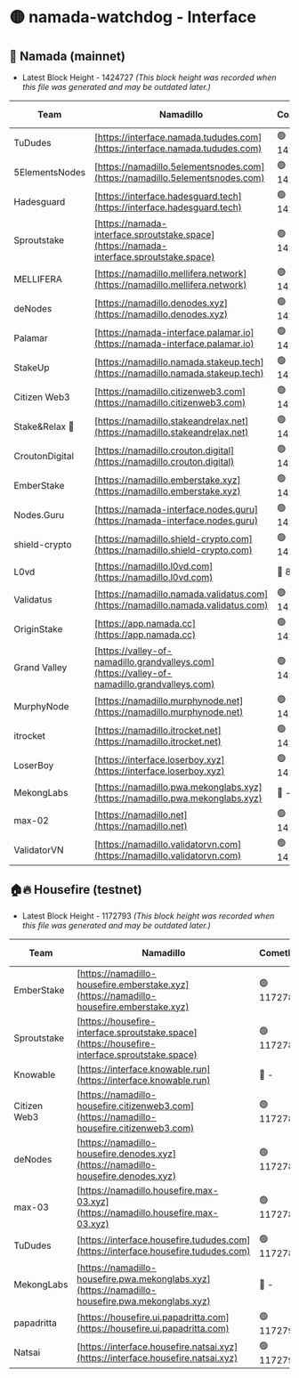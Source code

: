 # 🟡 namada-watchdog - Interface

## 🚀 Namada (mainnet)
- Latest Block Height - 1424727 *(This block height was recorded when this file was generated and may be outdated later.)*

| Team | Namadillo | CometBFT | Indexer | MASP Indexer |
|-|-|-|-|-|
| TuDudes | [https://interface.namada.tududes.com](https://interface.namada.tududes.com) | 🟢 1424700 | 🟢 1424700 | 🟢 1424700 |
| 5ElementsNodes | [https://namadillo.5elementsnodes.com](https://namadillo.5elementsnodes.com) | 🟢 1424700 | 🔴 - | 🔴 - |
| Hadesguard | [https://interface.hadesguard.tech](https://interface.hadesguard.tech) | 🟢 1424704 | 🟢 1424704 | 🟢 1424704 |
| Sproutstake | [https://namada-interface.sproutstake.space](https://namada-interface.sproutstake.space) | 🟢 1424705 | 🟢 1424705 | 🟢 1424705 |
| MELLIFERA | [https://namadillo.mellifera.network](https://namadillo.mellifera.network) | 🟢 1424706 | 🟢 1424706 | 🟢 1424706 |
| deNodes | [https://namadillo.denodes.xyz](https://namadillo.denodes.xyz) | 🟢 1424707 | 🟢 1424707 | 🟢 1424707 |
| Palamar | [https://namada-interface.palamar.io](https://namada-interface.palamar.io) | 🟢 1424707 | 🟢 1424707 | 🟢 1424707 |
| StakeUp | [https://namadillo.namada.stakeup.tech](https://namadillo.namada.stakeup.tech) | 🟢 1424708 | 🟢 1424708 | 🟢 1424708 |
| Citizen Web3 | [https://namadillo.citizenweb3.com](https://namadillo.citizenweb3.com) | 🟢 1424708 | 🔴 1420720 | 🟢 1424708 |
| Stake&Relax 🦥 | [https://namadillo.stakeandrelax.net](https://namadillo.stakeandrelax.net) | 🟢 1424709 | 🟢 1424709 | 🟢 1424708 |
| CroutonDigital | [https://namadillo.crouton.digital](https://namadillo.crouton.digital) | 🟢 1424709 | 🔴 1338918 | 🟢 1424709 |
| EmberStake | [https://namadillo.emberstake.xyz](https://namadillo.emberstake.xyz) | 🟢 1424710 | 🟢 1424710 | 🟢 1424710 |
| Nodes.Guru | [https://namada-interface.nodes.guru](https://namada-interface.nodes.guru) | 🟢 1424710 | 🟢 1424710 | 🟢 1424710 |
| shield-crypto | [https://namadillo.shield-crypto.com](https://namadillo.shield-crypto.com) | 🟢 1424711 | 🟢 1424711 | 🟢 1424710 |
| L0vd | [https://namadillo.l0vd.com](https://namadillo.l0vd.com) | 🔴 894059 | 🔴 1273192 | 🔴 894059 |
| Validatus | [https://namadillo.namada.validatus.com](https://namadillo.namada.validatus.com) | 🟢 1424712 | 🔴 1338199 | 🟢 1424712 |
| OriginStake | [https://app.namada.cc](https://app.namada.cc) | 🟢 1424713 | 🟢 1424712 | 🟢 1424712 |
| Grand Valley | [https://valley-of-namadillo.grandvalleys.com](https://valley-of-namadillo.grandvalleys.com) | 🟢 1424714 | 🟢 1424714 | 🟢 1424714 |
| MurphyNode | [https://namadillo.murphynode.net](https://namadillo.murphynode.net) | 🟢 1424717 | 🟢 1424717 | 🔴 - |
| itrocket | [https://namadillo.itrocket.net](https://namadillo.itrocket.net) | 🟢 1424717 | 🔴 1339267 | 🔴 - |
| LoserBoy | [https://interface.loserboy.xyz](https://interface.loserboy.xyz) | 🟢 1424719 | 🟢 1424719 | 🔴 - |
| MekongLabs | [https://namadillo.pwa.mekonglabs.xyz](https://namadillo.pwa.mekonglabs.xyz) | 🔴 - | 🔴 - | 🔴 - |
| max-02 | [https://namadillo.net](https://namadillo.net) | 🟢 1424727 | 🟢 1424727 | 🟢 1424726 |
| ValidatorVN | [https://namadillo.validatorvn.com](https://namadillo.validatorvn.com) | 🟢 1424727 | 🟢 1424727 | 🟢 1424727 |

## 🏠🔥 Housefire (testnet)
- Latest Block Height - 1172793 *(This block height was recorded when this file was generated and may be outdated later.)*

| Team | Namadillo | CometBFT | Indexer | MASP Indexer |
|-|-|-|-|-|
| EmberStake | [https://namadillo-housefire.emberstake.xyz](https://namadillo-housefire.emberstake.xyz) | 🟢 1172784 | 🟢 1172784 | 🔴 1083022 |
| Sproutstake | [https://housefire-interface.sproutstake.space](https://housefire-interface.sproutstake.space) | 🟢 1172785 | 🟢 1172785 | 🟢 1172785 |
| Knowable | [https://interface.knowable.run](https://interface.knowable.run) | 🔴 - | 🔴 - | 🔴 - |
| Citizen Web3 | [https://namadillo-housefire.citizenweb3.com](https://namadillo-housefire.citizenweb3.com) | 🟢 1172785 | 🔴 1162824 | 🔴 - |
| deNodes | [https://namadillo-housefire.denodes.xyz](https://namadillo-housefire.denodes.xyz) | 🟢 1172787 | 🟢 1172787 | 🟢 1172787 |
| max-03 | [https://namadillo.housefire.max-03.xyz](https://namadillo.housefire.max-03.xyz) | 🟢 1172788 | 🟢 1172788 | 🟢 1172787 |
| TuDudes | [https://interface.housefire.tududes.com](https://interface.housefire.tududes.com) | 🟢 1172788 | 🟢 1172788 | 🟢 1172788 |
| MekongLabs | [https://namadillo-housefire.pwa.mekonglabs.xyz](https://namadillo-housefire.pwa.mekonglabs.xyz) | 🔴 - | 🔴 - | 🔴 - |
| papadritta | [https://housefire.ui.papadritta.com](https://housefire.ui.papadritta.com) | 🟢 1172792 | 🔴 972185 | 🟢 1172792 |
| Natsai | [https://interface.housefire.natsai.xyz](https://interface.housefire.natsai.xyz) | 🟢 1172793 | 🟢 1172793 | 🟢 1172793 |

